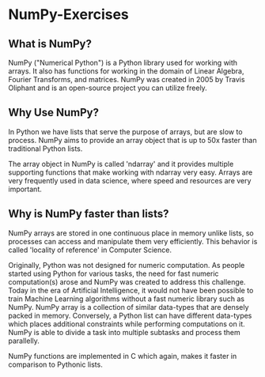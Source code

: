 # NumPy-Exercises

## What is NumPy?

NumPy ("Numerical Python") is a Python library used for working with arrays. It also has functions for working in the domain of Linear Algebra, Fourier Transforms, and matrices. NumPy was created in 2005 by Travis Oliphant and is an open-source project
you can utilize freely. 

## Why Use NumPy?

In Python we have lists that serve the purpose of arrays, but are slow to process. NumPy aims to provide an array object that is up to 50x faster than traditional Python lists. 


The array object in NumPy is called 'ndarray' and it provides multiple supporting functions that make working with ndarray very easy. Arrays are very frequently used in data science, where speed and resources are very important. 

## Why is NumPy faster than lists?

NumPy arrays are stored in one continuous place in memory unlike lists, so processes can access and manipulate them very efficiently. This behavior is called 'locality of reference' in Computer Science. 

Originally, Python was not designed for numeric computation. As people started using Python for various tasks, the need for fast numeric computation(s) arose and NumPy was created to address this challenge. Today in the era of Artificial 
Intelligence, it would not have been possible to train Machine Learning algorithms without a fast numeric library such as NumPy. NumPy array is a collection of similar data-types that are densely packed in memory. Conversely, a Python list can have different 
data-types which places additional constraints while performing computations on it. NumPy is able to divide a task into multiple subtasks and process them parallelly. 

NumPy functions are implemented in C which again, makes it faster in comparison to Pythonic lists.
